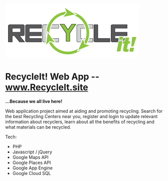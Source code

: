 ![Logo](https://github.com/Hyoe/RecycleIt-WebApp/blob/master/images/logo6.png "Logo")

# RecycleIt! Web App -- www.RecycleIt.site

**...Because we all live here!**

Web application project aimed at aiding and promoting recycling. Search for the best Recycling Centers near you, register and login to update relevant information about recyclers, learn about all the benefits of recycling and what materials can be recycled.

Tech:
* PHP
* Javascript / jQuery
* Google Maps API
* Google Places API
* Google App Engine
* Google Cloud SQL
